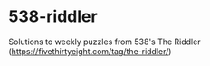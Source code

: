 # 538-riddler
Solutions to weekly puzzles from 538's The Riddler (https://fivethirtyeight.com/tag/the-riddler/)
